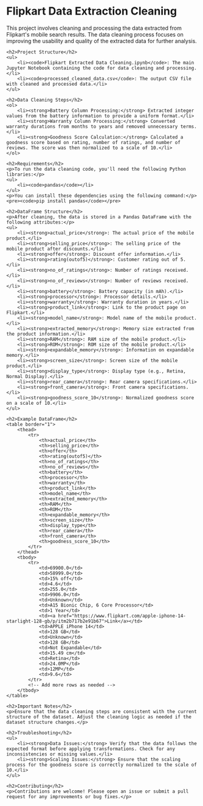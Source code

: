 <!DOCTYPE html>
<html lang="en">
<head>
    <meta charset="UTF-8">
    <meta name="viewport" content="width=device-width, initial-scale=1.0">
    <title>Flipkart Data Extraction Cleaning</title>
</head>
<body>
    <h1>Flipkart Data Extraction Cleaning</h1>
    <p>This project involves cleaning and processing the data extracted from Flipkart's mobile search results. The data cleaning process focuses on improving the usability and quality of the extracted data for further analysis.</p>

    <h2>Project Structure</h2>
    <ul>
        <li><code>Flipkart Extracted Data Cleaning.ipynb</code>: The main Jupyter Notebook containing the code for data cleaning and processing.</li>
        <li><code>processed_cleaned_data.csv</code>: The output CSV file with cleaned and processed data.</li>
    </ul>

    <h2>Data Cleaning Steps</h2>
    <ol>
        <li><strong>Battery Column Processing:</strong> Extracted integer values from the battery information to provide a uniform format.</li>
        <li><strong>Warranty Column Processing:</strong> Converted warranty durations from months to years and removed unnecessary terms.</li>
        <li><strong>Goodness Score Calculation:</strong> Calculated a goodness score based on rating, number of ratings, and number of reviews. The score was then normalized to a scale of 10.</li>
    </ol>

    <h2>Requirements</h2>
    <p>To run the data cleaning code, you'll need the following Python libraries:</p>
    <ul>
        <li><code>pandas</code></li>
    </ul>
    <p>You can install these dependencies using the following command:</p>
    <pre><code>pip install pandas</code></pre>

    <h2>DataFrame Structure</h2>
    <p>After cleaning, the data is stored in a Pandas DataFrame with the following attributes:</p>
    <ul>
        <li><strong>actual_price</strong>: The actual price of the mobile product.</li>
        <li><strong>selling_price</strong>: The selling price of the mobile product after discounts.</li>
        <li><strong>offer</strong>: Discount offer information.</li>
        <li><strong>rating(outof5)</strong>: Customer rating out of 5.</li>
        <li><strong>no_of_ratings</strong>: Number of ratings received.</li>
        <li><strong>no_of_reviews</strong>: Number of reviews received.</li>
        <li><strong>battery</strong>: Battery capacity (in mAh).</li>
        <li><strong>processor</strong>: Processor details.</li>
        <li><strong>warranty</strong>: Warranty duration in years.</li>
        <li><strong>product_link</strong>: Link to the product page on Flipkart.</li>
        <li><strong>model_name</strong>: Model name of the mobile product.</li>
        <li><strong>extracted_memory</strong>: Memory size extracted from the product information.</li>
        <li><strong>RAM</strong>: RAM size of the mobile product.</li>
        <li><strong>ROM</strong>: ROM size of the mobile product.</li>
        <li><strong>expandable_memory</strong>: Information on expandable memory.</li>
        <li><strong>screen_size</strong>: Screen size of the mobile product.</li>
        <li><strong>display_type</strong>: Display type (e.g., Retina, Normal Display).</li>
        <li><strong>rear_camera</strong>: Rear camera specifications.</li>
        <li><strong>front_camera</strong>: Front camera specifications.</li>
        <li><strong>goodness_score_10</strong>: Normalized goodness score on a scale of 10.</li>
    </ul>

    <h2>Example DataFrame</h2>
    <table border="1">
        <thead>
            <tr>
                <th>actual_price</th>
                <th>selling_price</th>
                <th>offer</th>
                <th>rating(outof5)</th>
                <th>no_of_ratings</th>
                <th>no_of_reviews</th>
                <th>battery</th>
                <th>processor</th>
                <th>warranty</th>
                <th>product_link</th>
                <th>model_name</th>
                <th>extracted_memory</th>
                <th>RAM</th>
                <th>ROM</th>
                <th>expandable_memory</th>
                <th>screen_size</th>
                <th>display_type</th>
                <th>rear_camera</th>
                <th>front_camera</th>
                <th>goodness_score_10</th>
            </tr>
        </thead>
        <tbody>
            <tr>
                <td>69900.0</td>
                <td>58999.0</td>
                <td>15% off</td>
                <td>4.6</td>
                <td>255.0</td>
                <td>9906.0</td>
                <td>Unknown</td>
                <td>A15 Bionic Chip, 6 Core Processor</td>
                <td>1 Year</td>
                <td><a href="https://www.flipkart.com/apple-iphone-14-starlight-128-gb/p/itm2b717b2e91b67">Link</a></td>
                <td>APPLE iPhone 14</td>
                <td>128 GB</td>
                <td>Unknown</td>
                <td>128 GB</td>
                <td>Not Expandable</td>
                <td>15.49 cm</td>
                <td>Retina</td>
                <td>24.0MP</td>
                <td>12MP</td>
                <td>9.6</td>
            </tr>
            <!-- Add more rows as needed -->
        </tbody>
    </table>

    <h2>Important Notes</h2>
    <p>Ensure that the data cleaning steps are consistent with the current structure of the dataset. Adjust the cleaning logic as needed if the dataset structure changes.</p>

    <h2>Troubleshooting</h2>
    <ul>
        <li><strong>Data Issues:</strong> Verify that the data follows the expected format before applying transformations. Check for any inconsistencies or missing values.</li>
        <li><strong>Scaling Issues:</strong> Ensure that the scaling process for the goodness score is correctly normalized to the scale of 10.</li>
    </ul>

    <h2>Contributing</h2>
    <p>Contributions are welcome! Please open an issue or submit a pull request for any improvements or bug fixes.</p>
</body>
</html>
